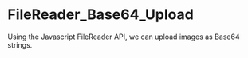 # FileReader_Base64_Upload
Using the Javascript FileReader API, we can upload images as Base64 strings.
